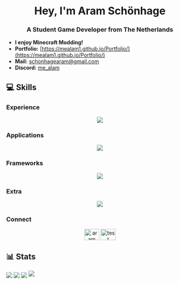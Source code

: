 <h1 align="center">Hey, I'm Aram Schönhage</h1>
<h3 align="center">A Student Game Developer from The Netherlands</h3>

- **I enjoy Minecraft Modding!**
- **Portfolio:** [https://mealam1.github.io/Portfolio/](https://mealam1.github.io/Portfolio/)
- **Mail:** schonhagearam@gmail.com
- **Discord:** [me_alam](https://discord.com/users/397416283835990016)

## 💻 Skills

### Experience 

<p align="center">
  <a href="https://skillicons.dev">
    <img src="https://skillicons.dev/icons?i=html,css,js,cs,java,kotlin" />
  </a>
</p>

### Applications

<p align="center">
  <a href="https://skillicons.dev">
    <img src="https://skillicons.dev/icons?i=github,gitlab,azure,unity,vscode,idea,rider,androidstudio" />
  </a>
</p>

### Frameworks

<p align="center">
  <a href="https://skillicons.dev">
    <img src="https://skillicons.dev/icons?i=discordjs,mongodb,mysql,nodejs,gradle" />
  </a>
</p>

### Extra

<p align="center">
  <a href="https://skillicons.dev">
    <img src="https://skillicons.dev/icons?i=git,discord,gmail,windows" />
  </a>
</p>

### Connect
<p align="center">
<a href="https://linkedin.com/in/aramschonhage" target="blank"><img align="center" src="https://raw.githubusercontent.com/rahuldkjain/github-profile-readme-generator/master/src/images/icons/Social/linked-in-alt.svg" alt="aram schönhage" height="30" width="40" /></a>
<a href="https://discord.com/users/397416283835990016" target="blank"><img align="center" src="https://raw.githubusercontent.com/rahuldkjain/github-profile-readme-generator/master/src/images/icons/Social/discord.svg" alt="test" height="30" width="40" /></a>
</p>

## 📊 Stats

<a>
  <img align="center" src="https://github-readme-stats.vercel.app/api?username=MeAlam1&show_icons=true&theme=dark#gh-dark-mode-only" />
</a>
<a>
  <img align="center" src="https://github-readme-stats.vercel.app/api/top-langs/?username=MeAlam1&layout=donut&theme=dark#gh-dark-mode-only" />
</a>
<a>
  <img align="center" src="https://github-readme-streak-stats.herokuapp.com/?user=mealam1&theme=dark#gh-dark-mode-only"/>
</a>
<a>
  <img src="https://github-profile-trophy.vercel.app/?username=mealam1&theme=juicyfresh"/>
</a>

<div align="center">
  <img src="https://komarev.com/ghpvc/?username=MeAlam1&style=for-the-badge&color=orange" alt=""/>
</div>
